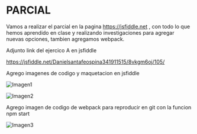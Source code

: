 # PARCIAL

Vamos a realizar el parcial en la pagina https://jsfiddle.net , con todo lo que hemos aprendido en clase y realizando investigaciones para agregar nuevas opciones, tambien agregamos webpack.


Adjunto link del ejercico A en jsfiddle

https://jsfiddle.net/Danielsantafeospina341911515/8vkgm6oj/105/


Agrego imagenes de codigo y maquetacion en jsfiddle


![Imagen1](https://user-images.githubusercontent.com/61298481/82006757-23b5cb00-962e-11ea-8b8b-77b0ee2fe9af.png)

![Imagen2](https://user-images.githubusercontent.com/61298481/82006760-257f8e80-962e-11ea-9a2d-dd2119c54844.png)


Agrego imagen de codigo de webpack para reproducir en git con la funcion npm start

![Imagen3](https://user-images.githubusercontent.com/61298481/82006754-21ec0780-962e-11ea-913c-edfed0477800.png)

